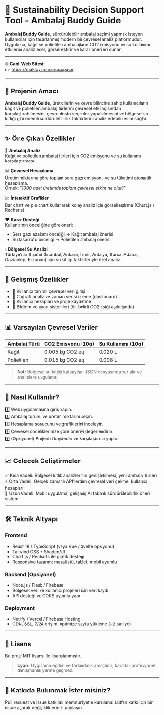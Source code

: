 # 🚀 Sustainability Decision Support Tool - Ambalaj Buddy Guide

**Ambalaj Buddy Guide**, sürdürülebilir ambalaj seçimi yapmak isteyen kullanıcılar için tasarlanmış modern bir çevresel analiz platformudur. Uygulama, kağıt ve polietilen ambalajların CO2 emisyonu ve su kullanımı etkilerini analiz eder, görselleştirir ve karar önerileri sunar.

---

🌐 **Canlı Web Sitesi:**  
👉 https://makloyim.manus.space  

---

## 🎯 Projenin Amacı

**Ambalaj Buddy Guide**, üreticilerin ve çevre bilincine sahip kullanıcıların kağıt ve polietilen ambalaj türlerini çevresel etki açısından karşılaştırabilmesini, çevre dostu seçimler yapabilmesini ve bölgesel su kıtlığı gibi önemli sürdürülebilirlik faktörlerini analiz edebilmesini sağlar.

---

## ✨ Öne Çıkan Özellikler

🌱 **Ambalaj Analizi**  
Kağıt ve polietilen ambalaj türleri için CO2 emisyonu ve su kullanımı karşılaştırması.

📊 **Çevresel Hesaplama**  
Üretim miktarına göre toplam sera gazı emisyonu ve su tüketimi otomatik hesaplama.  
Örnek: *"1000 adet üretimde toplam çevresel etkim ne olur?"*

📈 **İnteraktif Grafikler**  
Bar chart ve pie chart kullanarak kolay analiz için görselleştirme (Chart.js / Recharts).

❤️ **Karar Desteği**  
Kullanıcının önceliğine göre öneri:  
- Sera gazı azaltımı önceliği → Kağıt ambalaj önerisi  
- Su tasarrufu önceliği → Polietilen ambalaj önerisi  

💧 **Bölgesel Su Analizi**  
Türkiye'nin 8 şehri (İstanbul, Ankara, İzmir, Antalya, Bursa, Adana, Gaziantep, Erzurum) için su kıtlığı faktörleriyle özel analiz.

---

## 🌟 Gelişmiş Özellikler

- 🌿 Kullanıcı tanımlı çevresel veri girişi  
- 📌 Coğrafi analiz ve zaman serisi izleme (dashboard)  
- 👥 Kullanıcı hesapları ve proje kaydetme  
- 🔔 Bildirim ve uyarı sistemleri (ör. belirli CO2 eşiği aşıldığında)

---

## 📊 Varsayılan Çevresel Veriler

| Ambalaj Türü | CO2 Emisyonu (10g) | Su Kullanımı (10g) |
|--------------|-------------------|-------------------|
| Kağıt        | 0.005 kg CO2 eq    | 0.020 L           |
| Polietilen   | 0.015 kg CO2 eq    | 0.008 L           |

> **Not:** Bölgesel su kıtlığı katsayıları JSON dosyasında yer alır ve analizlere uygulanır.

---

## 📌 Nasıl Kullanılır?

1️⃣ Web uygulamasına giriş yapın.  
2️⃣ Ambalaj türünü ve üretim miktarını seçin.  
3️⃣ Hesaplama sonucunu ve grafiklerini inceleyin.  
4️⃣ Çevresel önceliklerinize göre öneriyi değerlendirin.  
5️⃣ (Opsiyonel) Projenizi kaydedin ve karşılaştırma yapın.

---

## 📈 Gelecek Geliştirmeler

✅ Kısa Vadeli: Bölgesel kıtlık analizlerinin genişletilmesi, yeni ambalaj türleri  
⚡ Orta Vadeli: Gerçek zamanlı API'lerden çevresel veri çekme, kullanıcı hesapları  
🌟 Uzun Vadeli: Mobil uygulama, gelişmiş AI tabanlı sürdürülebilirlik öneri sistemi  

---
## 🛠️ Teknik Altyapı

### Frontend
- React 18 / TypeScript (veya Vue / Svelte opsiyonu)
- Tailwind CSS + Shadcn/UI
- Chart.js / Recharts ile grafik desteği
- Responsive tasarım: masaüstü, tablet, mobil uyumlu

### Backend (Opsiyonel)
- Node.js / Flask / Firebase
- Bölgesel veri ve kullanıcı projeleri için veri kaydı
- API desteği ve CORS uyumlu yapı

### Deployment
- Netlify / Vercel / Firebase Hosting  
- CDN, SSL, 7/24 erişim, optimize sayfa yükleme (~2 saniye)

 ---
## 📄 Lisans

Bu proje MIT lisansı ile lisanslanmıştır.

> **Uyarı:** Uygulama eğitim ve farkındalık amaçlıdır; kararlar profesyonel danışmanlık yerine geçmez.

---

## 🤝 Katkıda Bulunmak İster misiniz?

Pull request ve issue katkıları memnuniyetle karşılanır. Lütfen katkı için bir issue açarak değişikliklerinizi paylaşın.
